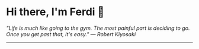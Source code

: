 <h1>Hi there, I'm Ferdi 👋</h1>

<p><em>
  "Life is much like going to the gym. The most painful part is deciding to go. Once you get past that, it's easy." — Robert Kiyosaki
</em></p>

---
